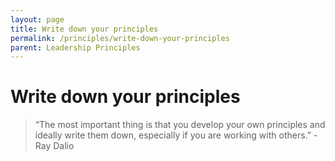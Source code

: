 ```yaml
---
layout: page
title: Write down your principles
permalink: /principles/write-down-your-principles
parent: Leadership Principles
---
```


# Write down your principles

> “The most important thing is that you develop your own principles and ideally write them down, especially if you are working with others.” - Ray Dalio
